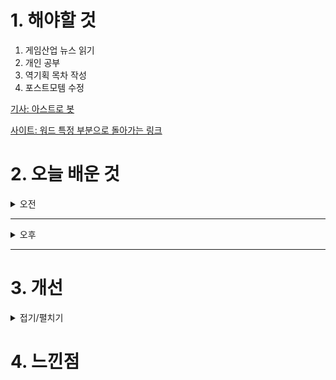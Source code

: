 
# 1. 해야할 것

1. 게임산업 뉴스 읽기 
2. 개인 공부  
3. 역기획 목차 작성
4. 포스트모템 수정

[기사: 아스트로 봇](https://www.gameinsight.co.kr/news/articleView.html?idxno=33133)

[사이트: 워드 특정 부분으로 돌아가는 링크](https://backal-bee.tistory.com/entry/%EC%9B%8C%EB%93%9C-%ED%95%98%EC%9D%B4%ED%8D%BC%EB%A7%81%ED%81%AC-%EB%AC%B8%EC%84%9C%EC%9D%98-%ED%8A%B9%EC%A0%95-%EB%B6%80%EB%B6%84%EC%9C%BC%EB%A1%9C-%EB%B0%94%EB%A1%9C%EA%B0%80%EA%B8%B0-%EB%A7%8C%EB%93%A4%EA%B8%B0)



# 2. 오늘 배운 것

<details>
<summary>오전</summary>

## 오늘의 뉴스
### 아스트로 봇
![image](https://github.com/user-attachments/assets/7b33c097-1be7-4450-aff6-2875e7055e1e)

플랫포머 게임의 3D화로 인기를 끌었던 마리오 시리즈처럼\
각 특색을 지닌 레벨을 가지고 있는 아스트로 봇은 여러 게임의 오마주를 한 캐릭터를 보여주어 매력적인 게임이다.\
나에게 닌텐도가 있고 할일없이 누워있다면 한번쯤 플레이해보고 싶은 게임.

그외, '아라'라는 턴제 시뮬레이션 게임이 조명되었는데 한국사를 다룬 게임이라고 한다.\
어떤 방식으로 한국사를 풀어낼지 궁금하다.

## 포스트모템 수정
### 상세 내용 변경
![image](https://github.com/user-attachments/assets/e0265a8d-6c16-4faf-bd8a-94060d9488e8)

![image](https://github.com/user-attachments/assets/db633566-f036-4aec-94cf-a23eee314813)

</details>

****

<details>
<summary>오후</summary>

## 역기획서 작성
### 카오스 던전 역기획
![image](https://github.com/user-attachments/assets/9018f7a1-a1ed-4560-886a-fffe38bb2e1e)

</details>

****


# 3. 개선


<details>
<summary>접기/펼치기</summary>


</details>



# 4. 느낀점


